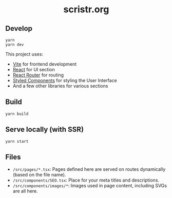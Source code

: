 <h1 align="center">
  scristr.org
</h1>

## Develop

    yarn
    yarn dev

This project uses:

- [Vite](https://github.com/vitejs/vite) for frontend development
- [React](https://reactjs.org/) for UI section
- [React Router](https://reactrouter.com/) for routing
- [Styled Components](https://styled-components.com/) for styling the User Interface
- And a few other libraries for various sections

## Build

    yarn build

## Serve locally (with SSR)

    yarn start

## Files

- `/src/pages/*.tsx`: Pages defined here are served on routes dynamically (based on the file name).
- `/src/components/SEO.tsx`: Place for your meta titles and descriptions.
- `/src/components/images/*`: Images used in page content, including SVGs are all here.

